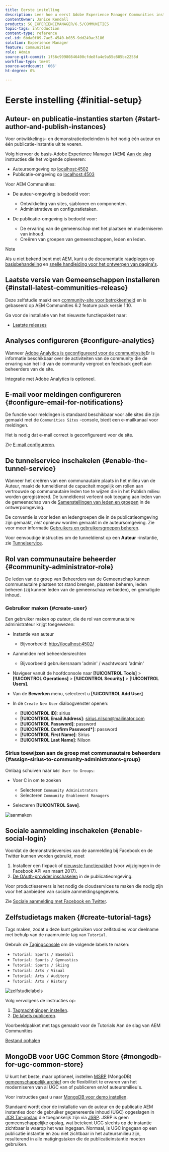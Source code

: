 ```yaml
---
title: Eerste instelling
description: Leer hoe u eerst Adobe Experience Manager Communities instelt.
contentOwner: Janice Kendall
products: SG_EXPERIENCEMANAGER/6.5/COMMUNITIES
topic-tags: introduction
content-type: reference
exl-id: 6bda0f09-7ae5-4540-b035-9dd249ac3186
solution: Experience Manager
feature: Communities
role: Admin
source-git-commit: 1f56c99980846400cfde8fa4e9a55e885bc2258d
workflow-type: tm+mt
source-wordcount: '666'
ht-degree: 0%

---
```


# Eerste instelling {#initial-setup}

## Auteur- en publicatie-instanties starten {#start-author-and-publish-instances}

Voor ontwikkelings- en demonstratiedoeleinden is het nodig één auteur en één publicatie-instantie uit te voeren.

Volg hiervoor de basis-Adobe Experience Manager (AEM) [Aan de slag](../../help/sites-deploying/deploy.md#getting-started) instructies die het volgende opleveren:

* Auteursomgeving op [localhost:4502](http://localhost:4502/)
* Publicatie-omgeving op [localhost:4503](http://localhost:4503/)

Voor AEM Communities:

* De auteur-omgeving is bedoeld voor:

   * Ontwikkeling van sites, sjablonen en componenten.
   * Administratieve en configuratietaken.

* De publicatie-omgeving is bedoeld voor:

   * De ervaring van de gemeenschap met het plaatsen en moderniseren van inhoud.
   * Creëren van groepen van gemeenschappen, leden en leden.

>[!NOTE]
>
>Als u niet bekend bent met AEM, kunt u de documentatie raadplegen op [basisbehandeling](../../help/sites-authoring/basic-handling.md) en [snelle handleiding voor het ontwerpen van pagina&#39;s](../../help/sites-authoring/qg-page-authoring.md).

## Laatste versie van Gemeenschappen installeren {#install-latest-communities-release}

Deze zelfstudie maakt een [community-site voor betrokkenheid](overview.md#engagement-community) en is gebaseerd op AEM Communities 6.2 feature pack versie 1.10.

Ga voor de installatie van het nieuwste functiepakket naar:

* [Laatste releases](deploy-communities.md#latest-releases)

## Analyses configureren {#configure-analytics}

Wanneer [Adobe Analytics is geconfigureerd voor de communitysite](analytics.md)Er is informatie beschikbaar over de activiteiten van de community die de ervaring van het lid van de community vergroot en feedback geeft aan beheerders van de site.

Integratie met Adobe Analytics is optioneel.

## E-mail voor meldingen configureren {#configure-email-for-notifications}

De functie voor meldingen is standaard beschikbaar voor alle sites die zijn gemaakt met de `Communities Sites` -console, biedt een e-mailkanaal voor meldingen.

Het is nodig dat e-mail correct is geconfigureerd voor de site.

Zie [E-mail configureren](email.md).

## De tunnelservice inschakelen {#enable-the-tunnel-service}

Wanneer het creëren van een communautaire plaats in het milieu van de Auteur, maakt de tunneldienst de capaciteit mogelijk om rollen aan vertrouwde op communautaire leden toe te wijzen die in het Publish milieu worden geregistreerd. De tunneldienst verleent ook toegang aan leden van de gemeenschap van de [Samenstellingen van leden en groepen](members.md) in de ontwerpomgeving.

De conventie is voor leden en ledengroepen die in de publicatieomgeving zijn gemaakt, *niet* opnieuw worden gemaakt in de auteursomgeving. Zie voor meer informatie [Gebruikers en gebruikersgroepen beheren](users.md).

Voor eenvoudige instructies om de tunneldienst op een **Auteur** -instantie, zie [Tunnelservice](deploy-communities.md#tunnel-service-on-author).

## Rol van communautaire beheerder {#community-administrator-role}

De leden van de groep van Beheerders van de Gemeenschap kunnen communautaire plaatsen tot stand brengen, plaatsen beheren, leden beheren (zij kunnen leden van de gemeenschap verbieden), en gematigde inhoud.

### Gebruiker maken {#create-user}

Een gebruiker maken op *auteur*, die de rol van communautaire administrateur krijgt toegewezen:

* Instantie van auteur

   * Bijvoorbeeld: [http://localhost:4502/](http://localhost:4503/)

* Aanmelden met beheerdersrechten

   * Bijvoorbeeld gebruikersnaam &#39;admin&#39; / wachtwoord &#39;admin&#39;

* Navigeer vanuit de hoofdconsole naar **[!UICONTROL Tools]** > **[!UICONTROL Operations]** > **[!UICONTROL Security]** > **[!UICONTROL Users]**.
* Van de **Bewerken** menu, selecteert u **[!UICONTROL Add User]**

* In de `Create New User` dialoogvenster openen:

   * **[!UICONTROL ID]**: sirius
   * **[!UICONTROL Email Address]**: sirius.nilson@mailinator.com
   * **[!UICONTROL Password]**: password
   * **[!UICONTROL Confirm Password&ast;]**: password
   * **[!UICONTROL First Name]**: Sirius
   * **[!UICONTROL Last Name]**: Nilson

### Sirius toewijzen aan de groep met communautaire beheerders {#assign-sirius-to-community-administrators-group}

Omlaag schuiven naar `Add User to Groups`:

* Voer C in om te zoeken

   * Selecteren `Community Administrators`
   * Selecteren `Community Enablement Managers`

* Selecteren **[!UICONTROL Save]**.

![aanmaken](assets/create-user.png)

## Sociale aanmelding inschakelen {#enable-social-login}

Voordat de demonstratieversies van de aanmelding bij Facebook en de Twitter kunnen worden gebruikt, moet

1. Installeer een fixpack of [nieuwste functiepakket](deploy-communities.md#latestfeaturepack) (voor wijzigingen in de Facebook API van maart 2017).
1. [De OAuth-provider inschakelen](social-login.md#adobe-granite-oauth-authentication-handler) in de publicatieomgeving.

Voor productieservers is het nodig de cloudservices te maken die nodig zijn voor het aanbieden van sociale aanmeldingsgegevens.

Zie [Sociale aanmelding met Facebook en Twitter](social-login.md).

## Zelfstudietags maken {#create-tutorial-tags}

Tags maken, zodat u deze kunt gebruiken voor zelfstudies voor deelname met behulp van de naamruimte tag van `Tutorial`.

Gebruik de [Tagingconsole](../../help/sites-administering/tags.md#tagging-console) om de volgende labels te maken:

* `Tutorial: Sports / Baseball`
* `Tutorial: Sports / Gymnastics`
* `Tutorial: Sports / Skiing`
* `Tutorial: Arts / Visual`
* `Tutorial: Arts / Auditory`
* `Tutorial: Arts / History`

![zelfstudielabels](assets/tutorial-tags.png)

Volg vervolgens de instructies op:

1. [Tagmachtigingen instellen](../../help/sites-administering/tags.md#setting-tag-permissions).
1. [De labels publiceren](../../help/sites-administering/tags.md#publishing-tags).

Voorbeeldpakket met tags gemaakt voor de Tutorials Aan de slag van AEM Communities

[Bestand ophalen](assets/tutorial_tags-v63.zip)

## MongoDB voor UGC Common Store {#mongodb-for-ugc-common-store}

U kunt het beste, maar optioneel, instellen [MSRP](msrp.md) (MongoDB) [gemeenschappelijk archief](working-with-srp.md) om de flexibiliteit te ervaren van het moderniseren van al UGC van of publiceren en/of auteursmilieu&#39;s.

Voor instructies gaat u naar [MongoDB voor demo instellen](demo-mongo.md).

Standaard wordt door de installatie van de auteur en de publicatie AEM instanties door de gebruiker gegenereerde inhoud (UGC) opgeslagen in [JCR Tar-opslag](../../help/sites-deploying/platform.md) die toegankelijk zijn via [JSRP](jsrp.md). JSRP is geen gemeenschappelijke opslag, wat betekent UGC slechts op de instantie zichtbaar is waarop het was ingegaan. Normaal, is UGC ingegaan op een publicatie instantie en zou niet zichtbaar in het auteursmilieu zijn, resulterend in alle matigingstaken die de publicatieinstantie moeten gebruiken.
